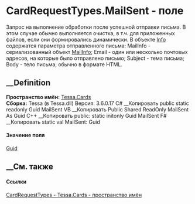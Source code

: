 # CardRequestTypes.MailSent - поле
Запрос на выполнение обработки после успешной отправки письма. В этом случае
обычно выполняется очистка, в т.ч. для приложенных файлов, если они
формировались динамически. В объекте
[Info](P_Tessa_Cards_CardInfoStorageObject_Info.htm) содержатся параметра
отправленного письма: MailInfo \- сериализованный объект
[MailInfo](T_Tessa_Notices_MailInfo.htm); Email \- один или несколько почтовых
адресов, на которые было отправлено письмо; Subject \- тема письма; Body \-
тело письма, обычно в формате HTML.
## __Definition
 **Пространство имён:** [Tessa.Cards](N_Tessa_Cards.htm)  
 **Сборка:** Tessa (в Tessa.dll) Версия: 3.6.0.17
C# __Копировать
     public static readonly Guid MailSent
VB __Копировать
     Public Shared ReadOnly MailSent As Guid
C++ __Копировать
     public:
    static initonly Guid MailSent
F# __Копировать
     static val MailSent: Guid
#### Значение поля
[Guid](https://learn.microsoft.com/dotnet/api/system.guid)
##  __См. также
#### Ссылки
[CardRequestTypes - ](T_Tessa_Cards_CardRequestTypes.htm)
[Tessa.Cards - пространство имён](N_Tessa_Cards.htm)
